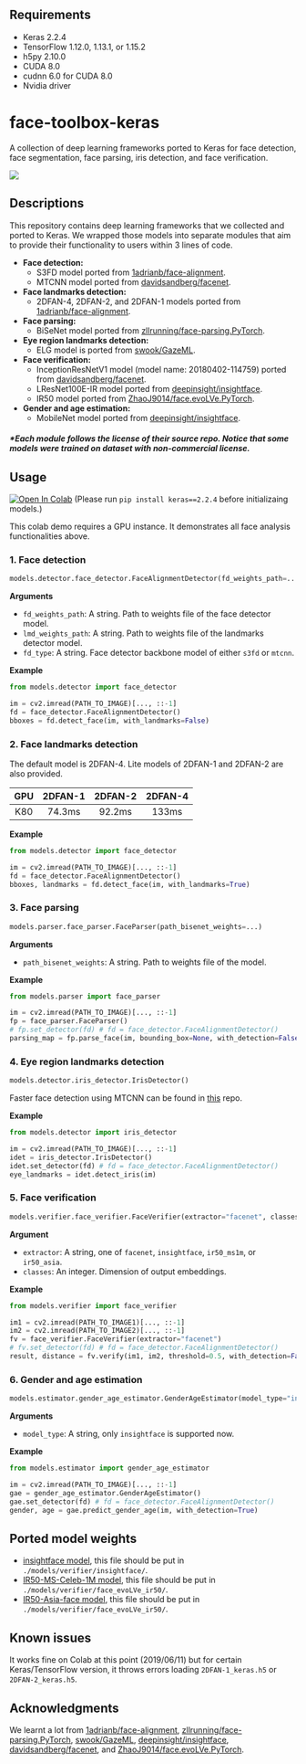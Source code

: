 ## Requirements
- Keras 2.2.4
- TensorFlow 1.12.0, 1.13.1, or 1.15.2
- h5py 2.10.0
- CUDA 8.0
- cudnn 6.0 for CUDA 8.0
- Nvidia driver


# face-toolbox-keras

A collection of deep learning frameworks ported to Keras for face detection, face segmentation, face parsing, iris detection, and face verification. 

![](https://github.com/shaoanlu/face-toolbox-keras/raw/master/examples.jpg)

## Descriptions

This repository contains deep learning frameworks that we collected and ported to Keras. We wrapped those models into separate modules that aim to provide their functionality to users within 3 lines of code.

- **Face detection:** 
  - S3FD model ported from [1adrianb/face-alignment](https://github.com/1adrianb/face-alignment).
  - MTCNN model ported from [davidsandberg/facenet](https://github.com/davidsandberg/facenet).
- **Face landmarks detection:** 
  - 2DFAN-4, 2DFAN-2, and 2DFAN-1 models ported from [1adrianb/face-alignment](https://github.com/1adrianb/face-alignment).
- **Face parsing:** 
  - BiSeNet model ported from [zllrunning/face-parsing.PyTorch](https://github.com/zllrunning/face-parsing.PyTorch).
- **Eye region landmarks detection:** 
  - ELG model is ported from [swook/GazeML](https://github.com/swook/GazeML). 
- **Face verification:** 
  - InceptionResNetV1 model (model name: 20180402-114759) ported from [davidsandberg/facenet](https://github.com/davidsandberg/facenet). 
  - LResNet100E-IR model ported from [deepinsight/insightface](https://github.com/deepinsight/insightface).
  - IR50 model ported from [ZhaoJ9014/face.evoLVe.PyTorch](https://github.com/ZhaoJ9014/face.evoLVe.PyTorch).
- **Gender and age estimation:** 
  - MobileNet model ported from [deepinsight/insightface](https://github.com/deepinsight/insightface).

##### *Each module follows the license of their source repo. Notice that some models were trained on dataset with non-commercial license.

## Usage

[![Open In Colab](https://colab.research.google.com/assets/colab-badge.svg)](https://colab.research.google.com/github/shaoanlu/face-toolbox-keras/blob/master/demo.ipynb) (Please run `pip install keras==2.2.4` before initializaing models.)
 
This colab demo requires a GPU instance. It demonstrates all face analysis functionalities above.

### 1. Face detection
```python
models.detector.face_detector.FaceAlignmentDetector(fd_weights_path=..., lmd_weights_path=..., fd_type="s3fd")
```

**Arguments**
- `fd_weights_path`: A string. Path to weights file of the face detector model.
- `lmd_weights_path`: A string. Path to weights file of the landmarks detector model.
- `fd_type`: A string. Face detector backbone model of either `s3fd` or `mtcnn`.

**Example**
```python
from models.detector import face_detector

im = cv2.imread(PATH_TO_IMAGE)[..., ::-1]
fd = face_detector.FaceAlignmentDetector()
bboxes = fd.detect_face(im, with_landmarks=False)
```

### 2. Face landmarks detection

The default model is 2DFAN-4. Lite models of 2DFAN-1 and 2DFAN-2 are also provided.

| GPU | 2DFAN-1 | 2DFAN-2 | 2DFAN-4 |
|:---:|:-------:|:-------:|:-------:|
| K80 | 74.3ms  | 92.2ms  | 133ms   |

**Example**
```python
from models.detector import face_detector

im = cv2.imread(PATH_TO_IMAGE)[..., ::-1]
fd = face_detector.FaceAlignmentDetector()
bboxes, landmarks = fd.detect_face(im, with_landmarks=True)
```

### 3. Face parsing
```python
models.parser.face_parser.FaceParser(path_bisenet_weights=...)
```

**Arguments**
- `path_bisenet_weights`: A string. Path to weights file of the model.

**Example**
```python
from models.parser import face_parser

im = cv2.imread(PATH_TO_IMAGE)[..., ::-1]
fp = face_parser.FaceParser()
# fp.set_detector(fd) # fd = face_detector.FaceAlignmentDetector()
parsing_map = fp.parse_face(im, bounding_box=None, with_detection=False)
```

### 4. Eye region landmarks detection
```python
models.detector.iris_detector.IrisDetector()
```

Faster face detection using MTCNN can be found in [this](https://github.com/shaoanlu/GazeML-keras) repo.

**Example**
```python
from models.detector import iris_detector

im = cv2.imread(PATH_TO_IMAGE)[..., ::-1]
idet = iris_detector.IrisDetector()
idet.set_detector(fd) # fd = face_detector.FaceAlignmentDetector()
eye_landmarks = idet.detect_iris(im)
```

### 5. Face verification
```python
models.verifier.face_verifier.FaceVerifier(extractor="facenet", classes=512)
```

**Argument**

- `extractor`: A string, one of `facenet`, `insightface`, `ir50_ms1m`, or `ir50_asia`.
- `classes`: An integer. Dimension of output embeddings.

**Example**
```python
from models.verifier import face_verifier

im1 = cv2.imread(PATH_TO_IMAGE1)[..., ::-1]
im2 = cv2.imread(PATH_TO_IMAGE2)[..., ::-1]
fv = face_verifier.FaceVerifier(extractor="facenet")
# fv.set_detector(fd) # fd = face_detector.FaceAlignmentDetector()
result, distance = fv.verify(im1, im2, threshold=0.5, with_detection=False, with_alignment=False, return_distance=True)
```

### 6. Gender and age estimation

```python
models.estimator.gender_age_estimator.GenderAgeEstimator(model_type="insightface")
```

**Arguments**
- `model_type`: A string, only `insightface` is supported now.

**Example**
```python
from models.estimator import gender_age_estimator

im = cv2.imread(PATH_TO_IMAGE)[..., ::-1]
gae = gender_age_estimator.GenderAgeEstimator()
gae.set_detector(fd) # fd = face_detector.FaceAlignmentDetector()
gender, age = gae.predict_gender_age(im, with_detection=True)
```

## Ported model weights
- [insightface model](https://drive.google.com/uc?id=1H37LER8mRRI4q_nxpS3uQz3DcGHkTrNU), this file should be put in `./models/verifier/insightface/`.
- [IR50-MS-Celeb-1M model](https://drive.google.com/uc?id=18MyyXQIwhR5I6gzipYMiJ9ywgvFWQMvI), this file should be put in `./models/verifier/face_evoLVe_ir50/`.
- [IR50-Asia-face model](https://drive.google.com/uc?id=1P_eQHU8bNJEsB6hHt_fnltOwQVKIfhiX), this file should be put in `./models/verifier/face_evoLVe_ir50/`.

## Known issues
It works fine on Colab at this point (2019/06/11) but for certain Keras/TensorFlow version, it throws errors loading `2DFAN-1_keras.h5` or `2DFAN-2_keras.h5`.

## Acknowledgments
We learnt a lot from [1adrianb/face-alignment](https://github.com/1adrianb/face-alignment), [zllrunning/face-parsing.PyTorch](https://github.com/zllrunning/face-parsing.PyTorch), [swook/GazeML](https://github.com/swook/GazeML), [deepinsight/insightface](https://github.com/deepinsight/insightface), [davidsandberg/facenet](https://github.com/davidsandberg/facenet), and [ZhaoJ9014/face.evoLVe.PyTorch](https://github.com/ZhaoJ9014/face.evoLVe.PyTorch).
